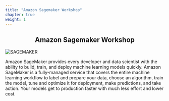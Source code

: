 ```yaml
---
title: "Amazon Sagemaker Workshop"
chapter: true
weight: 1
---
```


<div style="text-align: center"><h2>Amazon Sagemaker Workshop</h2></div>

![SAGEMAKER](images/3-ervice-animated.gif)

Amazon SageMaker provides every developer and data scientist with the ability to build, train, and deploy machine learning models quickly. Amazon SageMaker is a fully-managed service that covers the entire machine learning workflow to label and prepare your data, choose an algorithm, train the model, tune and optimize it for deployment, make predictions, and take action. Your models get to production faster with much less effort and lower cost.
